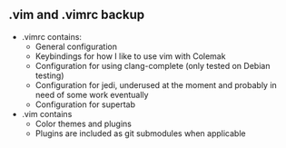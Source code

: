 .vim and .vimrc backup
--------------------
* .vimrc contains:
  * General configuration
  * Keybindings for how I like to use vim with Colemak
  * Configuration for using clang-complete (only tested on Debian testing)
  * Configuration for jedi, underused at the moment and probably in need of some work eventually
  * Configuration for supertab
* .vim contains
  * Color themes and plugins
  * Plugins are included as git submodules when applicable
